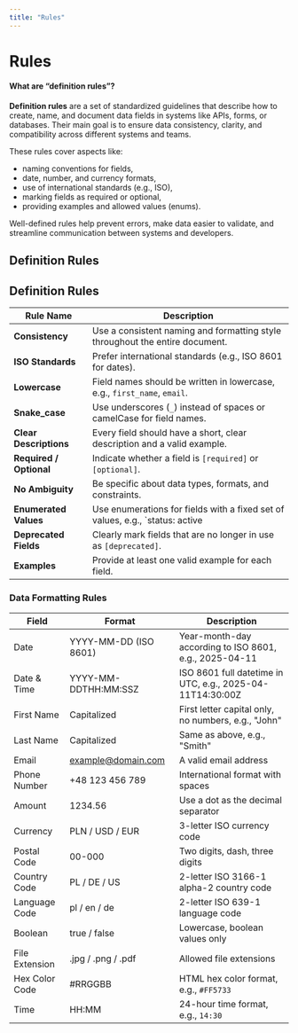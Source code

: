 ```yaml
---
title: "Rules"
---
```

# Rules 

#### What are “definition rules”?

**Definition rules** are a set of standardized guidelines that describe how to create, name, and document data fields in systems like APIs, forms, or databases. Their main goal is to ensure data consistency, clarity, and compatibility across different systems and teams.

These rules cover aspects like:

- naming conventions for fields,
- date, number, and currency formats,
- use of international standards (e.g., ISO),
- marking fields as required or optional,
- providing examples and allowed values (enums).

Well-defined rules help prevent errors, make data easier to validate, and streamline communication between systems and developers.

## Definition Rules

## Definition Rules

| Rule Name              | Description                                                                                   |
|------------------------|-----------------------------------------------------------------------------------------------|
| **Consistency**        | Use a consistent naming and formatting style throughout the entire document.                 |
| **ISO Standards**      | Prefer international standards (e.g., ISO 8601 for dates).                                    |
| **Lowercase**          | Field names should be written in lowercase, e.g., `first_name`, `email`.                     |
| **Snake_case**         | Use underscores (`_`) instead of spaces or camelCase for field names.                        |
| **Clear Descriptions** | Every field should have a short, clear description and a valid example.                      |
| **Required / Optional**| Indicate whether a field is `[required]` or `[optional]`.                                     |
| **No Ambiguity**       | Be specific about data types, formats, and constraints.                                      |
| **Enumerated Values**  | Use enumerations for fields with a fixed set of values, e.g., `status: active | inactive`.   |
| **Deprecated Fields**  | Clearly mark fields that are no longer in use as `[deprecated]`.                             |
| **Examples**           | Provide at least one valid example for each field.                                           |



### Data Formatting Rules

| Field              | Format                     | Description                                                                 |
|--------------------|----------------------------|-----------------------------------------------------------------------------|
| Date               | YYYY-MM-DD (ISO 8601)      | Year-month-day according to ISO 8601, e.g., 2025-04-11                      |
| Date & Time        | YYYY-MM-DDTHH:MM:SSZ       | ISO 8601 full datetime in UTC, e.g., 2025-04-11T14:30:00Z                   |
| First Name         | Capitalized                | First letter capital only, no numbers, e.g., "John"                         |
| Last Name          | Capitalized                | Same as above, e.g., "Smith"                                               |
| Email              | example@domain.com         | A valid email address                                                       |
| Phone Number       | +48 123 456 789            | International format with spaces                                            |
| Amount             | 1234.56                    | Use a dot as the decimal separator                                          |
| Currency           | PLN / USD / EUR            | 3-letter ISO currency code                                                  |
| Postal Code        | 00-000                     | Two digits, dash, three digits                                              |
| Country Code       | PL / DE / US               | 2-letter ISO 3166-1 alpha-2 country code                                    |
| Language Code      | pl / en / de               | 2-letter ISO 639-1 language code                                            |
| Boolean            | true / false               | Lowercase, boolean values only                                              |
| File Extension     | .jpg / .png / .pdf         | Allowed file extensions                                                     |
| Hex Color Code     | #RRGGBB                    | HTML hex color format, e.g., `#FF5733`                                      |
| Time               | HH:MM                      | 24-hour time format, e.g., `14:30`                                          |


